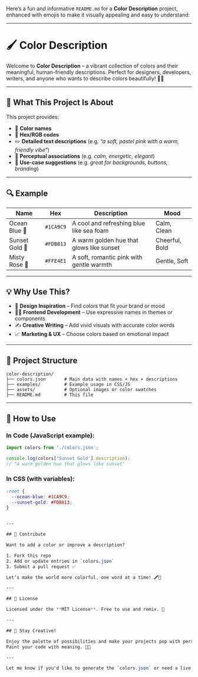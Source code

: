 Here’s a fun and informative `README.md` for a **Color Description** project, enhanced with emojis to make it visually appealing and easy to understand:

---

# 🖌️ Color Description

Welcome to **Color Description** – a vibrant collection of colors and their meaningful, human-friendly descriptions. Perfect for designers, developers, writers, and anyone who wants to describe colors beautifully! 🎨💬

---

## 📘 What This Project Is About

This project provides:

* 🎯 **Color names**
* 🎨 **Hex/RGB codes**
* ✏️ **Detailed text descriptions** (e.g. *“a soft, pastel pink with a warm, friendly vibe”*)
* 🧠 **Perceptual associations** (e.g. *calm, energetic, elegant*)
* 🌈 **Use-case suggestions** (e.g. *great for backgrounds, buttons, branding*)

---

## 🔍 Example

| Name           | Hex       | Description                              | Mood           |
| -------------- | --------- | ---------------------------------------- | -------------- |
| Ocean Blue 🌊  | `#1CA9C9` | A cool and refreshing blue like sea foam | Calm, Clean    |
| Sunset Gold 🌅 | `#FDB813` | A warm golden hue that glows like sunset | Cheerful, Bold |
| Misty Rose 🌸  | `#FFE4E1` | A soft, romantic pink with gentle warmth | Gentle, Soft   |

---

## 💡 Why Use This?

* 🎨 **Design Inspiration** – Find colors that fit your brand or mood
* 🧑‍💻 **Frontend Development** – Use expressive names in themes or components
* ✍️ **Creative Writing** – Add vivid visuals with accurate color words
* 📈 **Marketing & UX** – Choose colors based on emotional impact

---

## 📂 Project Structure

```
color-description/
├── colors.json       # Main data with names + hex + descriptions
├── examples/         # Example usage in CSS/JS
├── assets/           # Optional images or color swatches
├── README.md         # This file
```

---

## 🚀 How to Use

### In Code (JavaScript example):

```js
import colors from './colors.json';

console.log(colors['Sunset Gold'].description);
// "A warm golden hue that glows like sunset"
```

### In CSS (with variables):

```css
:root {
  --ocean-blue: #1CA9C9;
  --sunset-gold: #FDB813;
}


---

## 🤝 Contribute

Want to add a color or improve a description?

1. Fork this repo
2. Add or update entries in `colors.json`
3. Submit a pull request ✅

Let’s make the world more colorful, one word at a time! 🖍️💖

---

## 📜 License

Licensed under the **MIT License**. Free to use and remix. 🎉

---

## 🌟 Stay Creative!

Enjoy the palette of possibilities and make your projects pop with personality!
Paint your code with meaning. 🎨💡

---

Let me know if you'd like to generate the `colors.json` or need a live preview version using HTML/CSS!
